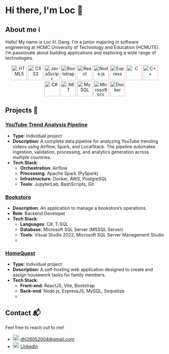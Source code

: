 # Hi there, I'm Loc 👋

## About me ℹ️
Hello! My name is Loc H. Dang. I'm a junior majoring in software engineering at HCMC University of Technology and Education (HCMUTE). I’m passionate about building applications and exploring a wide range of technologies.

<p align="center">
  <img src="https://cdn.jsdelivr.net/gh/devicons/devicon@latest/icons/html5/html5-plain-wordmark.svg" width="48px" alt="HTML5"/>
  <img src="https://cdn.jsdelivr.net/gh/devicons/devicon@latest/icons/css3/css3-plain-wordmark.svg" width="48px" alt="CSS3"/>
  <img src="https://cdn.jsdelivr.net/gh/devicons/devicon@latest/icons/javascript/javascript-original.svg" width="48px" alt="JavaScript"/>
  <img src="https://cdn.jsdelivr.net/gh/devicons/devicon@latest/icons/bootstrap/bootstrap-original-wordmark.svg" width="48px" alt="Bootstrap"/>
  <img src="https://cdn.jsdelivr.net/gh/devicons/devicon@latest/icons/react/react-original-wordmark.svg" width="48px" alt="React"/>
  <img src="https://cdn.jsdelivr.net/gh/devicons/devicon@latest/icons/nodejs/nodejs-plain-wordmark.svg" width="48px" alt="Node.js"/>
  <img src="https://skillicons.dev/icons?i=express" width="48px" alt="Express"/>
  <img src="https://cdn.jsdelivr.net/gh/devicons/devicon@latest/icons/c/c-original.svg" width="48px" alt="C"/>
  <img src="https://cdn.jsdelivr.net/gh/devicons/devicon@latest/icons/cplusplus/cplusplus-original.svg" width="48px" alt="C++"/>
  <img src="https://cdn.jsdelivr.net/gh/devicons/devicon@latest/icons/csharp/csharp-original.svg" width="48px" alt="C#"/>
  <img src="https://cdn.jsdelivr.net/gh/devicons/devicon@latest/icons/dot-net/dot-net-plain-wordmark.svg" width="48px" alt=".NET"/>
  <img src="https://cdn.jsdelivr.net/gh/devicons/devicon@latest/icons/mysql/mysql-original-wordmark.svg" width="48px" alt="MySQL"/>
  <img src="https://cdn.jsdelivr.net/gh/devicons/devicon@latest/icons/microsoftsqlserver/microsoftsqlserver-plain-wordmark.svg" width="48px" alt="Microsoft SQL Server"/>
  <img src="https://cdn.jsdelivr.net/gh/devicons/devicon@latest/icons/docker/docker-plain-wordmark.svg" width="48px" alt="Docker"/>
</p>

## Projects 🔨

### [YouTube Trend Analysis Pipeline](https://github.com/HLoc26/youtube-analysis)
- **Type**: Individual project  
- **Description**: A complete data pipeline for analyzing YouTube trending videos using Airflow, Spark, and LocalStack. The pipeline automates ingestion, validation, processing, and analytics generation across multiple countries.  
- **Tech Stack**:
  - **Orchestration**: Airflow
  - **Processing**: Apache Spark (PySpark)
  - **Infrastructure**: Docker, AWS, PostgreSQL
  - **Tools**: JupyterLab, BashScripts, Git

### [Bookstore](https://github.com/HLoc26/PROJECT-DBMS)
- **Description**: An application to manage a bookstore’s operations.
- **Role**: Backend Developer
- **Tech Stack**:
  - **Languages**: C#, T-SQL
  - **Database**: Microsoft SQL Server (MSSQL Server)
  - **Tools**: Visual Studio 2022, Microsoft SQL Server Management Studio
  - 
### [HomeQuest](https://github.com/HLoc26/HomeQuest)
- **Type**: Individual project
- **Description**: A self-hosting web application designed to create and assign housework tasks for family members.
- **Tech Stack**:
  - **Front-end**: ReactJS, Vite, Bootstrap
  - **Back-end**: Node.js, ExpressJS, MySQL, Sequelize
  - 
## Contact 📬
Feel free to reach out to me!

- <img src="https://skillicons.dev/icons?i=gmail&theme=dark" width="20px" alt="Email"/> <a href="mailto:dhl26052004@gmail.com">dhl26052004@gmail.com</a>
- <img src="https://cdn.jsdelivr.net/gh/devicons/devicon@latest/icons/linkedin/linkedin-original.svg" width="20px" alt="LinkedIn"/> [LinkedIn](https://www.linkedin.com/in/huuloc2605)
